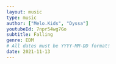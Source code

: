 ```yaml
---
layout: music
type: music
author: ["Melo.Kids", "Dyssa"]
youtubeId: 7npr54wg7Go
subtitle: Falling
genre: EDM
# All dates must be YYYY-MM-DD format!
date: 2021-11-13
---
```


